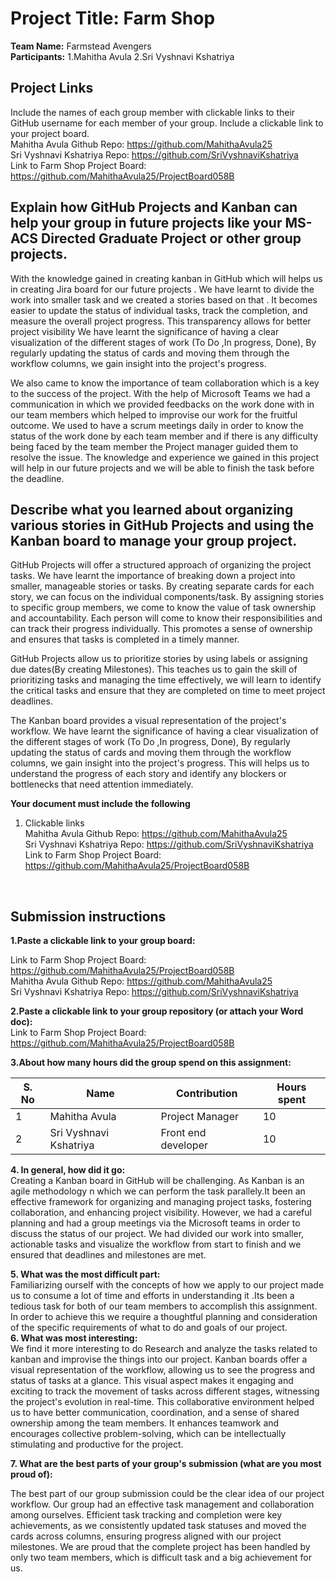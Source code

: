 # Project Title: Farm Shop
**Team Name:** Farmstead Avengers<br>
**Participants:**
   1.Mahitha Avula
   2.Sri Vyshnavi Kshatriya

## Project Links
 Include the names of each group member with clickable links to their GitHub username for each member of your group. Include a clickable link to your project board. <br>
Mahitha Avula Github Repo: https://github.com/MahithaAvula25 <br>
Sri Vyshnavi Kshatriya Repo: https://github.com/SriVyshnaviKshatriya <br>
Link to Farm Shop Project Board:  https://github.com/MahithaAvula25/ProjectBoard058B

## Explain how GitHub Projects and Kanban can help your group in future projects like your MS- ACS Directed Graduate Project or other group projects.
 With the knowledge gained in creating kanban in GitHub which will helps us in creating Jira board for our future projects . We have learnt to divide the work into smaller task and we created a stories based on that . It becomes easier to update the status of individual tasks, track the completion, and measure the overall project progress. This transparency allows for better project visibility We have learnt the significance of having a clear visualization of the different stages of work (To Do ,In progress, Done), By regularly updating the status of cards and moving them through the workflow columns, we gain insight into the project's progress.<br>

We also came to know the importance of team collaboration which is a key to the success of the project. With the help of Microsoft Teams we had a communication in which we provided feedbacks on the work done with in our team members which helped to improvise our work for the fruitful outcome. We used to have a scrum meetings daily in order to know the status of the work done by each team member and if there is any difficulty being faced by the team member the Project manager guided them to resolve the issue. The knowledge and experience we gained in this project will help in our future projects and we will be able to finish the task before the deadline.




## Describe what you learned about organizing various stories in GitHub Projects and using the Kanban board to manage your group project.

GitHub Projects will offer a structured approach of  organizing the project tasks. We have  learnt the importance of breaking down a project into smaller, manageable stories or tasks. By creating separate cards for each story, we can focus on the individual components/task. By assigning stories to specific group members, we come to know the value of task ownership and accountability. Each person will come to  know their responsibilities and can track their progress individually. This promotes a sense of ownership and ensures that tasks is  completed in a timely manner.<bR>

GitHub Projects allow us  to prioritize stories by using labels or assigning due dates(By creating Milestones). This teaches us to  gain the skill of prioritizing tasks and managing the time effectively, we will learn to identify the critical tasks and ensure that  they are completed on time to meet project deadlines.<br>

The Kanban board provides a visual representation of the  project's workflow. We have learnt  the significance of having a clear visualization of the different stages of work (To Do ,In progress, Done), By regularly updating the status of cards and moving them through the workflow columns, we gain insight into the project's progress. This will helps us to  understand the progress of each story and identify any blockers or bottlenecks that need attention immediately.<br>

**Your document must include the following**<br>
1. Clickable links<br>
Mahitha Avula Github Repo: https://github.com/MahithaAvula25 <br>
Sri Vyshnavi Kshatriya Repo: https://github.com/SriVyshnaviKshatriya <br>
Link to Farm Shop Project Board:  https://github.com/MahithaAvula25/ProjectBoard058B
<br>

## Submission instructions
**1.Paste a clickable link to your group board:**

Link to Farm Shop Project Board:  https://github.com/MahithaAvula25/ProjectBoard058B<br>
             Mahitha Avula Github Repo: https://github.com/MahithaAvula25 <br>
 Sri Vyshnavi Kshatriya Repo: https://github.com/SriVyshnaviKshatriya <br>

**2.Paste a clickable link to your group repository (or attach your Word doc):**<br>
Link to Farm Shop Project Board:  https://github.com/MahithaAvula25/ProjectBoard058B

**3.About how many hours did the group spend on this assignment:**

| S. No | Name              | Contribution        | Hours spent |
|-------|-------------------|---------------------|-------------|
| 1     | Mahitha Avula     | Project Manager     | 10          |
| 2     | Sri Vyshnavi Kshatriya | Front end developer | 10          |


**4. In general, how did it go:** <br>
Creating a Kanban board in GitHub will be challenging. As Kanban is an agile methodology n which we can perform the task parallely.It been  an effective framework for organizing and managing project tasks, fostering collaboration, and enhancing project visibility. However, we had a careful planning and had a group meetings via the Microsoft teams in order to discuss the status of our project. We had divided our work into smaller, actionable tasks and visualize the workflow from start to finish and we ensured that deadlines and milestones are met. 

**5. What was the most difficult part:** <br> 
Familiarizing ourself with the concepts of how we  apply to our project  made us to consume a lot of  time and efforts in understanding it .Its been a tedious task for both of our team members to accomplish this assignment. In order to achieve this we require a thoughtful planning and consideration of the specific requirements of what to do and goals of our project.<br>
**6. What was most interesting:** <br>
We find it more interesting to do Research and analyze the tasks related to kanban and improvise the things into our project. Kanban boards offer a visual representation of the workflow, allowing us to see the progress and status of tasks at a glance. This visual aspect makes it engaging and exciting to track the movement of tasks across different stages, witnessing the project's evolution in real-time. This collaborative environment helped us to have  better communication, coordination, and a sense of shared ownership among the team members. It enhances teamwork and encourages collective problem-solving, which can be intellectually stimulating and productive for the project.

**7. What are the best parts of your group's submission (what are you most proud of):**<br>

 The best part of our group submission could be the clear idea of our project workflow. Our group had an effective task management and collaboration among ourselves.  Efficient task tracking and completion were key achievements, as we consistently updated task statuses and moved the cards across columns, ensuring progress aligned with our project milestones. We are proud that the complete project has been handled by only two team members, which is difficult task and a big achievement for us.







